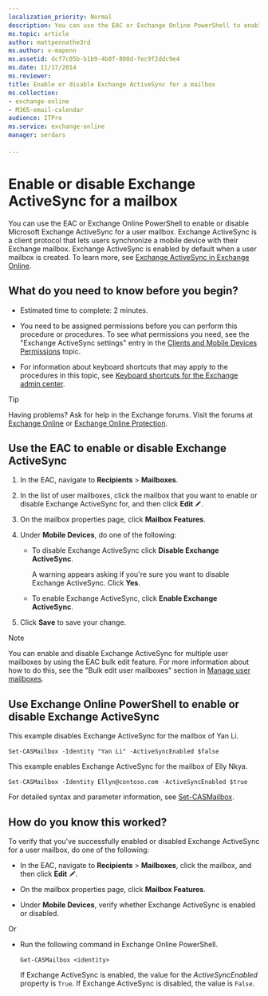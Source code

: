 ```yaml
---
localization_priority: Normal
description: You can use the EAC or Exchange Online PowerShell to enable or disable Microsoft Exchange ActiveSync for a user mailbox. Exchange ActiveSync is a client protocol that lets users synchronize a mobile device with their Exchange mailbox. Exchange ActiveSync is enabled by default when a user mailbox is created. To learn more, see Exchange ActiveSync.
ms.topic: article
author: mattpennathe3rd
ms.author: v-mapenn
ms.assetid: dcf7c05b-b1b9-4b0f-800d-fec9f2ddc9e4
ms.date: 11/17/2014
ms.reviewer: 
title: Enable or disable Exchange ActiveSync for a mailbox
ms.collection: 
- exchange-online
- M365-email-calendar
audience: ITPro
ms.service: exchange-online
manager: serdars

---
```


# Enable or disable Exchange ActiveSync for a mailbox

You can use the EAC or Exchange Online PowerShell to enable or disable Microsoft Exchange ActiveSync for a user mailbox. Exchange ActiveSync is a client protocol that lets users synchronize a mobile device with their Exchange mailbox. Exchange ActiveSync is enabled by default when a user mailbox is created. To learn more, see [Exchange ActiveSync in Exchange Online](exchange-activesync/exchange-activesync.md).

## What do you need to know before you begin?

- Estimated time to complete: 2 minutes.

- You need to be assigned permissions before you can perform this procedure or procedures. To see what permissions you need, see the "Exchange ActiveSync settings" entry in the [Clients and Mobile Devices Permissions](https://technet.microsoft.com/library/57eca42a-5a7f-4c65-89f0-7a84f2dbea19.aspx) topic.

- For information about keyboard shortcuts that may apply to the procedures in this topic, see [Keyboard shortcuts for the Exchange admin center](../../accessibility/keyboard-shortcuts-in-admin-center.md).

> [!TIP]
> Having problems? Ask for help in the Exchange forums. Visit the forums at [Exchange Online](https://go.microsoft.com/fwlink/p/?linkId=267542) or [Exchange Online Protection](https://go.microsoft.com/fwlink/p/?linkId=285351).

## Use the EAC to enable or disable Exchange ActiveSync

1. In the EAC, navigate to **Recipients** \> **Mailboxes**.

2. In the list of user mailboxes, click the mailbox that you want to enable or disable Exchange ActiveSync for, and then click **Edit** ![Edit icon](../../media/ITPro_EAC_EditIcon.gif).

3. On the mailbox properties page, click **Mailbox Features**.

4. Under **Mobile Devices**, do one of the following:

   - To disable Exchange ActiveSync click **Disable Exchange ActiveSync**.

     A warning appears asking if you're sure you want to disable Exchange ActiveSync. Click **Yes**.

   - To enable Exchange ActiveSync, click **Enable Exchange ActiveSync**.

5. Click **Save** to save your change.

> [!NOTE]
> You can enable and disable Exchange ActiveSync for multiple user mailboxes by using the EAC bulk edit feature. For more information about how to do this, see the "Bulk edit user mailboxes" section in [Manage user mailboxes](manage-user-mailboxes.md).

## Use Exchange Online PowerShell to enable or disable Exchange ActiveSync

This example disables Exchange ActiveSync for the mailbox of Yan Li.

```
Set-CASMailbox -Identity "Yan Li" -ActiveSyncEnabled $false
```

This example enables Exchange ActiveSync for the mailbox of Elly Nkya.

```
Set-CASMailbox -Identity Ellyn@contoso.com -ActiveSyncEnabled $true
```

For detailed syntax and parameter information, see [Set-CASMailbox](https://docs.microsoft.com/powershell/module/exchange/client-access/set-casmailbox).

## How do you know this worked?

To verify that you've successfully enabled or disabled Exchange ActiveSync for a user mailbox, do one of the following:

- In the EAC, navigate to **Recipients** \> **Mailboxes**, click the mailbox, and then click **Edit** ![Edit icon](../../media/ITPro_EAC_EditIcon.gif).

- On the mailbox properties page, click **Mailbox Features**.

- Under **Mobile Devices**, verify whether Exchange ActiveSync is enabled or disabled.

Or

- Run the following command in Exchange Online PowerShell.

  ```
  Get-CASMailbox <identity>
  ```

  If Exchange ActiveSync is enabled, the value for the _ActiveSyncEnabled_ property is `True`. If Exchange ActiveSync is disabled, the value is `False`.
